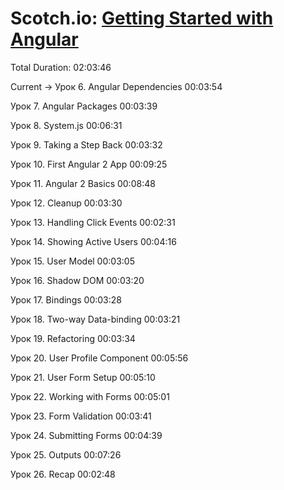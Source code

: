 # Scotch.io: [Getting Started with Angular](https://coursehunters.net/course/nachalo-raboty-s-angular)

Total Duration: 02:03:46

Current -> Урок 6. Angular Dependencies 00:03:54

Урок 7. Angular Packages 00:03:39

Урок 8. System.js 00:06:31

Урок 9. Taking a Step Back 00:03:32

Урок 10. First Angular 2 App 00:09:25

Урок 11. Angular 2 Basics 00:08:48

Урок 12. Cleanup 00:03:30

Урок 13. Handling Click Events 00:02:31

Урок 14. Showing Active Users 00:04:16

Урок 15. User Model 00:03:05

Урок 16. Shadow DOM 00:03:20

Урок 17. Bindings 00:03:28

Урок 18. Two-way Data-binding 00:03:21

Урок 19. Refactoring 00:03:34

Урок 20. User Profile Component 00:05:56

Урок 21. User Form Setup 00:05:10

Урок 22. Working with Forms 00:05:01

Урок 23. Form Validation 00:03:41

Урок 24. Submitting Forms 00:04:39

Урок 25. Outputs 00:07:26

Урок 26. Recap 00:02:48

